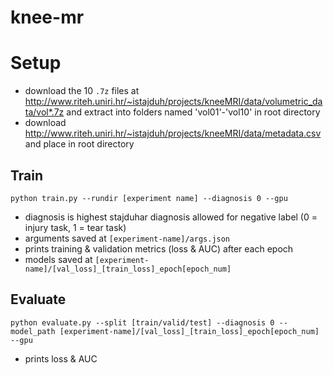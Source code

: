 # knee-mr

# Setup

- download the 10 `.7z` files at http://www.riteh.uniri.hr/~istajduh/projects/kneeMRI/data/volumetric_data/vol*.7z and extract into folders named 'vol01'-'vol10' in root directory
- download http://www.riteh.uniri.hr/~istajduh/projects/kneeMRI/data/metadata.csv and place in root directory

## Train

`python train.py --rundir [experiment name] --diagnosis 0 --gpu`

- diagnosis is highest stajduhar diagnosis allowed for negative label (0 = injury task, 1 = tear task)
- arguments saved at `[experiment-name]/args.json`
- prints training & validation metrics (loss & AUC) after each epoch
- models saved at `[experiment-name]/[val_loss]_[train_loss]_epoch[epoch_num]`

## Evaluate

`python evaluate.py --split [train/valid/test] --diagnosis 0 --model_path [experiment-name]/[val_loss]_[train_loss]_epoch[epoch_num] --gpu`

- prints loss & AUC

